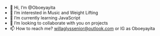 - 👋 Hi, I’m @Oboeyayita
- 👀 I’m interested in Music and Weight Lifting
- 🌱 I’m currently learning JavaScript
- 💞️ I’m looking to collaborate with you on projects 
- 📫 How to reach me? willaglyssenior@outlook.com or IG as Oboeyayita 

<!---
Oboeyayita/Oboeyayita is a ✨ special ✨ repository because its `README.md` (this file) appears on your GitHub profile.
You can click the Preview link to take a look at your changes.
--->
